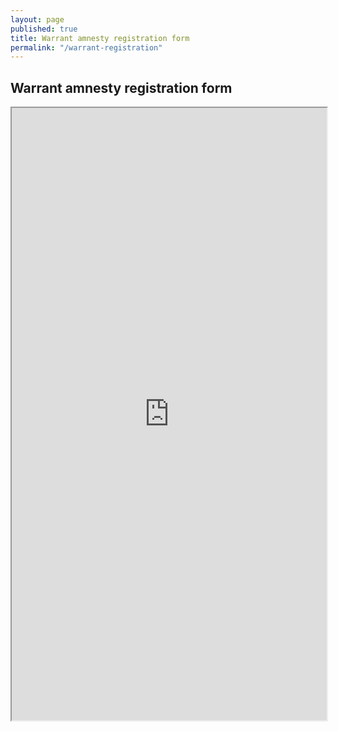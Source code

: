 ```yaml
---
layout: page
published: true
title: Warrant amnesty registration form
permalink: "/warrant-registration"
---
```


## Warrant amnesty registration form

<iframe src="http://dit-webtest-01/drfcc/wf.aspx" width="100%" height="980px" seamless="seamless"></iframe> 
